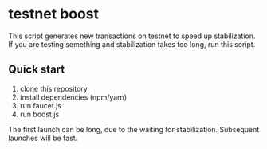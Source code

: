 # testnet boost

This script generates new transactions on testnet to speed up stabilization. If you are testing something and stabilization takes too long, run this script.


## Quick start
1) clone this repository
2) install dependencies (npm/yarn) 
3) run faucet.js
4) run boost.js

The first launch can be long, due to the waiting for stabilization. Subsequent launches will be fast.


